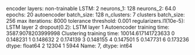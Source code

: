 encoder layers: non-trainable
LSTM: 2
neurons_1: 128
neurons_2: 64.0
epochs: 20
autoencoder batch_size: 128
n_clusters: 7
clusters batch_size: 256
max iterations: 8000
tolerance threshold: 0.001
regularizers.l1(10e-5): LSTM layer 2
dropout(0.2): LSTM layer 1
Autoencoder training time: 3587.9078203999998
Clustering training time: 10014.617141723633
0    0.148231
1    0.148632
2    0.174139
3    0.148155
4    0.147501
5    0.147731
6    0.173236
dtype: float64
2    12304
1     5944
Name: 7, dtype: int64
